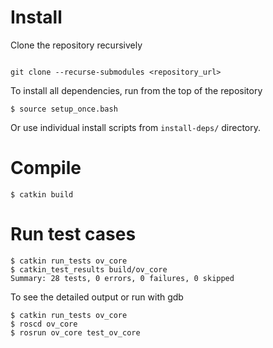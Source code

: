# Install

Clone the repository recursively
``` shellsession

git clone --recurse-submodules <repository_url>
```

To install all dependencies, run from the top of the repository
``` shellsession
$ source setup_once.bash
```

Or use individual install scripts from `install-deps/` directory.

# Compile

``` shellsession
$ catkin build
```

# Run test cases

``` shellsession
$ catkin run_tests ov_core
$ catkin_test_results build/ov_core
Summary: 28 tests, 0 errors, 0 failures, 0 skipped
```

To see the detailed output or run with gdb

``` shellsession
$ catkin run_tests ov_core
$ roscd ov_core
$ rosrun ov_core test_ov_core

```

